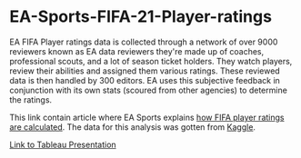 # EA-Sports-FIFA-21-Player-ratings

EA FIFA Player ratings data is collected through a network of over 9000 reviewers known as EA data reviewers they're made up of coaches, professional scouts, and a lot of season ticket holders. They watch players, review their abilities and assigned them various ratings. These reviewed data is then handled by 300 editors. EA uses this subjective feedback in conjunction with its own stats (scoured from other agencies) to determine the ratings.

This link contain article where EA Sports explains [how FIFA player ratings are calculated](https://www.vg247.com/how-ea-calculates-fifa-17-player-ratings).
The data for this analysis was gotten from [Kaggle](https://www.kaggle.com/stefanoleone992/fifa-21-complete-player-dataset).

[Link to Tableau Presentation](https://public.tableau.com/app/profile/azeez4590/viz/EASportsFIFA2021playerratingsAnalysis/Story1?publish=yes)
